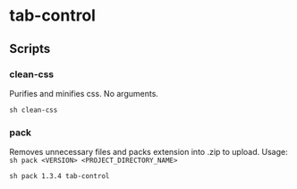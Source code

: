 # tab-control

## Scripts

### clean-css

Purifies and minifies css. No arguments.
```
sh clean-css
```

### pack

Removes unnecessary files and packs extension into .zip to upload.
Usage: `sh pack <VERSION> <PROJECT_DIRECTORY_NAME>`
```
sh pack 1.3.4 tab-control
```
